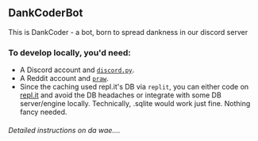 ## DankCoderBot

This is DankCoder - a bot, born to spread dankness in our discord server


### To develop locally, you'd need:
* A Discord account and [`discord.py`](https://pypi.org/project/discord.py/).
* A Reddit account and [`praw`](https://pypi.org/project/praw/).
* Since the caching used repl.it's DB via `replit`, you can either code on [repl.it](https://repl.it/) and avoid the DB headaches or integrate with some DB server/engine locally. Technically, .sqlite would work just fine. Nothing fancy needed.


###### Detailed instructions on da wae....
